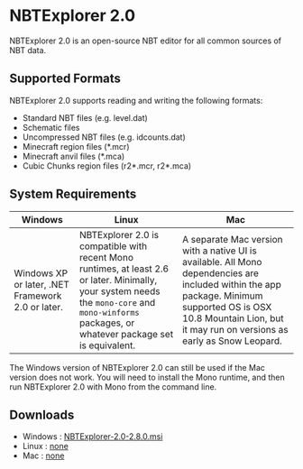 # NBTExplorer 2.0

NBTExplorer 2.0 is an open-source NBT editor for all common sources of NBT data.

## Supported Formats

NBTExplorer 2.0 supports reading and writing the following formats:

* Standard NBT files (e.g. level.dat)
* Schematic files
* Uncompressed NBT files (e.g. idcounts.dat)
* Minecraft region files (*.mcr)
* Minecraft anvil files (*.mca)
* Cubic Chunks region files (r2*.mcr, r2*.mca)

## System Requirements

| Windows                                           | Linux                                             | Mac                                               |
|---------------------------------------------------|---------------------------------------------------|---------------------------------------------------|
| Windows XP or later, .NET Framework 2.0 or later. | NBTExplorer 2.0 is compatible with recent Mono runtimes, at least 2.6 or later. Minimally, your system needs the `mono-core` and `mono-winforms` packages, or whatever package set is equivalent.  | A separate Mac version with a native UI is available.  All Mono dependencies are included within the app package. Minimum supported OS is OSX 10.8 Mountain Lion, but it may run on versions as early as Snow Leopard. |

The Windows version of NBTExplorer 2.0 can still be used if the Mac version does not work.  You will need to install the
Mono runtime, and then run NBTExplorer 2.0 with Mono from the command line.

## Downloads
* Windows : [NBTExplorer-2.0-2.8.0.msi](https://github.com/foxypiratecove37350/NBTExplorer-2.0/releases/download/v2.8.0-win/NBTExplorer-2.0-2.8.0.msi)
* Linux : [none](https://github.com/foxypiratecove37350/NBTExplorer-2.0)
* Mac : [none](https://github.com/foxypiratecove37350/NBTExplorer-2.0)
